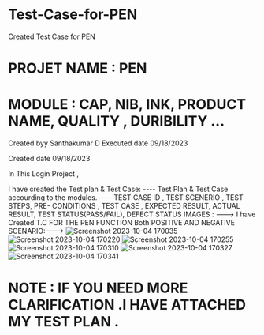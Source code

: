 # Test-Case-for-PEN
Created  Test Case for PEN
# PROJET NAME : PEN
# MODULE : CAP, NIB, INK, PRODUCT NAME, QUALITY , DURIBILITY ...

Created byy Santhakumar D Executed date 09/18/2023

Created date 09/18/2023

In This Login Project ,

I have created the Test plan & Test Case: ---- Test Plan & Test Case accourding to the modules. ---- TEST CASE ID , TEST SCENERIO , TEST STEPS, PRE- CONDITIONS , TEST CASE , EXPECTED RESULT, ACTUAL RESULT, TEST STATUS(PASS/FAIL), DEFECT STATUS IMAGES : --->
I have Created T.C FOR THE PEN FUNCTION Both POSITIVE AND NEGATIVE SCENARIO:--->
![Screenshot 2023-10-04 170035](https://github.com/santha19/Test-Case-for-PEN/assets/136115122/3ffee3e7-1845-499f-8296-b87265a80e75)
![Screenshot 2023-10-04 170220](https://github.com/santha19/Test-Case-for-PEN/assets/136115122/5c34d908-6f09-4af0-8e00-ffde7c1a864d)
![Screenshot 2023-10-04 170255](https://github.com/santha19/Test-Case-for-PEN/assets/136115122/a2cbbdf1-accb-4e00-8b5e-80467280c92b)
![Screenshot 2023-10-04 170310](https://github.com/santha19/Test-Case-for-PEN/assets/136115122/f7773b0b-3b08-4618-82c9-867ce842225c)
![Screenshot 2023-10-04 170327](https://github.com/santha19/Test-Case-for-PEN/assets/136115122/3f420abd-e3a7-40dd-ab7f-303a2a1b6a83)
![Screenshot 2023-10-04 170341](https://github.com/santha19/Test-Case-for-PEN/assets/136115122/02596393-9180-43d5-98c6-32750e0374bd)


# NOTE : IF YOU NEED MORE CLARIFICATION .I HAVE ATTACHED MY TEST PLAN .
